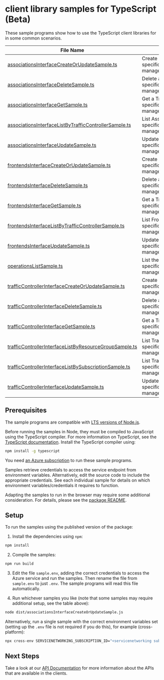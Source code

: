 # client library samples for TypeScript (Beta)

These sample programs show how to use the TypeScript client libraries for in some common scenarios.

| **File Name**                                                                                                 | **Description**                                                                                                                                                                                   |
| ------------------------------------------------------------------------------------------------------------- | ------------------------------------------------------------------------------------------------------------------------------------------------------------------------------------------------- |
| [associationsInterfaceCreateOrUpdateSample.ts][associationsinterfacecreateorupdatesample]                     | Create a Traffic Controller Association x-ms-original-file: specification/servicenetworking/resource-manager/Microsoft.ServiceNetworking/cadl/examples/AssociationPut.json                        |
| [associationsInterfaceDeleteSample.ts][associationsinterfacedeletesample]                                     | Delete a Traffic Controller Association x-ms-original-file: specification/servicenetworking/resource-manager/Microsoft.ServiceNetworking/cadl/examples/AssociationDelete.json                     |
| [associationsInterfaceGetSample.ts][associationsinterfacegetsample]                                           | Get a Traffic Controller Association x-ms-original-file: specification/servicenetworking/resource-manager/Microsoft.ServiceNetworking/cadl/examples/AssociationGet.json                           |
| [associationsInterfaceListByTrafficControllerSample.ts][associationsinterfacelistbytrafficcontrollersample]   | List Association resources by TrafficController x-ms-original-file: specification/servicenetworking/resource-manager/Microsoft.ServiceNetworking/cadl/examples/AssociationsGet.json               |
| [associationsInterfaceUpdateSample.ts][associationsinterfaceupdatesample]                                     | Update a Traffic Controller Association x-ms-original-file: specification/servicenetworking/resource-manager/Microsoft.ServiceNetworking/cadl/examples/AssociationPatch.json                      |
| [frontendsInterfaceCreateOrUpdateSample.ts][frontendsinterfacecreateorupdatesample]                           | Create a Traffic Controller Frontend x-ms-original-file: specification/servicenetworking/resource-manager/Microsoft.ServiceNetworking/cadl/examples/FrontendPut.json                              |
| [frontendsInterfaceDeleteSample.ts][frontendsinterfacedeletesample]                                           | Delete a Traffic Controller Frontend x-ms-original-file: specification/servicenetworking/resource-manager/Microsoft.ServiceNetworking/cadl/examples/FrontendDelete.json                           |
| [frontendsInterfaceGetSample.ts][frontendsinterfacegetsample]                                                 | Get a Traffic Controller Frontend x-ms-original-file: specification/servicenetworking/resource-manager/Microsoft.ServiceNetworking/cadl/examples/FrontendGet.json                                 |
| [frontendsInterfaceListByTrafficControllerSample.ts][frontendsinterfacelistbytrafficcontrollersample]         | List Frontend resources by TrafficController x-ms-original-file: specification/servicenetworking/resource-manager/Microsoft.ServiceNetworking/cadl/examples/FrontendsGet.json                     |
| [frontendsInterfaceUpdateSample.ts][frontendsinterfaceupdatesample]                                           | Update a Traffic Controller Frontend x-ms-original-file: specification/servicenetworking/resource-manager/Microsoft.ServiceNetworking/cadl/examples/FrontendPatch.json                            |
| [operationsListSample.ts][operationslistsample]                                                               | List the operations for the provider x-ms-original-file: specification/servicenetworking/resource-manager/Microsoft.ServiceNetworking/cadl/examples/OperationsList.json                           |
| [trafficControllerInterfaceCreateOrUpdateSample.ts][trafficcontrollerinterfacecreateorupdatesample]           | Create a TrafficController x-ms-original-file: specification/servicenetworking/resource-manager/Microsoft.ServiceNetworking/cadl/examples/TrafficControllerPut.json                               |
| [trafficControllerInterfaceDeleteSample.ts][trafficcontrollerinterfacedeletesample]                           | Delete a TrafficController x-ms-original-file: specification/servicenetworking/resource-manager/Microsoft.ServiceNetworking/cadl/examples/TrafficControllerDelete.json                            |
| [trafficControllerInterfaceGetSample.ts][trafficcontrollerinterfacegetsample]                                 | Get a TrafficController x-ms-original-file: specification/servicenetworking/resource-manager/Microsoft.ServiceNetworking/cadl/examples/TrafficControllerGet.json                                  |
| [trafficControllerInterfaceListByResourceGroupSample.ts][trafficcontrollerinterfacelistbyresourcegroupsample] | List TrafficController resources by resource group x-ms-original-file: specification/servicenetworking/resource-manager/Microsoft.ServiceNetworking/cadl/examples/TrafficControllersGet.json      |
| [trafficControllerInterfaceListBySubscriptionSample.ts][trafficcontrollerinterfacelistbysubscriptionsample]   | List TrafficController resources by subscription ID x-ms-original-file: specification/servicenetworking/resource-manager/Microsoft.ServiceNetworking/cadl/examples/TrafficControllersGetList.json |
| [trafficControllerInterfaceUpdateSample.ts][trafficcontrollerinterfaceupdatesample]                           | Update a TrafficController x-ms-original-file: specification/servicenetworking/resource-manager/Microsoft.ServiceNetworking/cadl/examples/TrafficControllerPatch.json                             |

## Prerequisites

The sample programs are compatible with [LTS versions of Node.js](https://github.com/nodejs/release#release-schedule).

Before running the samples in Node, they must be compiled to JavaScript using the TypeScript compiler. For more information on TypeScript, see the [TypeScript documentation][typescript]. Install the TypeScript compiler using:

```bash
npm install -g typescript
```

You need [an Azure subscription][freesub] to run these sample programs.

Samples retrieve credentials to access the service endpoint from environment variables. Alternatively, edit the source code to include the appropriate credentials. See each individual sample for details on which environment variables/credentials it requires to function.

Adapting the samples to run in the browser may require some additional consideration. For details, please see the [package README][package].

## Setup

To run the samples using the published version of the package:

1. Install the dependencies using `npm`:

```bash
npm install
```

2. Compile the samples:

```bash
npm run build
```

3. Edit the file `sample.env`, adding the correct credentials to access the Azure service and run the samples. Then rename the file from `sample.env` to just `.env`. The sample programs will read this file automatically.

4. Run whichever samples you like (note that some samples may require additional setup, see the table above):

```bash
node dist/associationsInterfaceCreateOrUpdateSample.js
```

Alternatively, run a single sample with the correct environment variables set (setting up the `.env` file is not required if you do this), for example (cross-platform):

```bash
npx cross-env SERVICENETWORKING_SUBSCRIPTION_ID="<servicenetworking subscription id>" SERVICENETWORKING_RESOURCE_GROUP="<servicenetworking resource group>" node dist/associationsInterfaceCreateOrUpdateSample.js
```

## Next Steps

Take a look at our [API Documentation][apiref] for more information about the APIs that are available in the clients.

[associationsinterfacecreateorupdatesample]: https://github.com/Azure/azure-sdk-for-js/blob/main/sdk/servicenetworking/arm-servicenetworking/samples/v1-beta/typescript/src/associationsInterfaceCreateOrUpdateSample.ts
[associationsinterfacedeletesample]: https://github.com/Azure/azure-sdk-for-js/blob/main/sdk/servicenetworking/arm-servicenetworking/samples/v1-beta/typescript/src/associationsInterfaceDeleteSample.ts
[associationsinterfacegetsample]: https://github.com/Azure/azure-sdk-for-js/blob/main/sdk/servicenetworking/arm-servicenetworking/samples/v1-beta/typescript/src/associationsInterfaceGetSample.ts
[associationsinterfacelistbytrafficcontrollersample]: https://github.com/Azure/azure-sdk-for-js/blob/main/sdk/servicenetworking/arm-servicenetworking/samples/v1-beta/typescript/src/associationsInterfaceListByTrafficControllerSample.ts
[associationsinterfaceupdatesample]: https://github.com/Azure/azure-sdk-for-js/blob/main/sdk/servicenetworking/arm-servicenetworking/samples/v1-beta/typescript/src/associationsInterfaceUpdateSample.ts
[frontendsinterfacecreateorupdatesample]: https://github.com/Azure/azure-sdk-for-js/blob/main/sdk/servicenetworking/arm-servicenetworking/samples/v1-beta/typescript/src/frontendsInterfaceCreateOrUpdateSample.ts
[frontendsinterfacedeletesample]: https://github.com/Azure/azure-sdk-for-js/blob/main/sdk/servicenetworking/arm-servicenetworking/samples/v1-beta/typescript/src/frontendsInterfaceDeleteSample.ts
[frontendsinterfacegetsample]: https://github.com/Azure/azure-sdk-for-js/blob/main/sdk/servicenetworking/arm-servicenetworking/samples/v1-beta/typescript/src/frontendsInterfaceGetSample.ts
[frontendsinterfacelistbytrafficcontrollersample]: https://github.com/Azure/azure-sdk-for-js/blob/main/sdk/servicenetworking/arm-servicenetworking/samples/v1-beta/typescript/src/frontendsInterfaceListByTrafficControllerSample.ts
[frontendsinterfaceupdatesample]: https://github.com/Azure/azure-sdk-for-js/blob/main/sdk/servicenetworking/arm-servicenetworking/samples/v1-beta/typescript/src/frontendsInterfaceUpdateSample.ts
[operationslistsample]: https://github.com/Azure/azure-sdk-for-js/blob/main/sdk/servicenetworking/arm-servicenetworking/samples/v1-beta/typescript/src/operationsListSample.ts
[trafficcontrollerinterfacecreateorupdatesample]: https://github.com/Azure/azure-sdk-for-js/blob/main/sdk/servicenetworking/arm-servicenetworking/samples/v1-beta/typescript/src/trafficControllerInterfaceCreateOrUpdateSample.ts
[trafficcontrollerinterfacedeletesample]: https://github.com/Azure/azure-sdk-for-js/blob/main/sdk/servicenetworking/arm-servicenetworking/samples/v1-beta/typescript/src/trafficControllerInterfaceDeleteSample.ts
[trafficcontrollerinterfacegetsample]: https://github.com/Azure/azure-sdk-for-js/blob/main/sdk/servicenetworking/arm-servicenetworking/samples/v1-beta/typescript/src/trafficControllerInterfaceGetSample.ts
[trafficcontrollerinterfacelistbyresourcegroupsample]: https://github.com/Azure/azure-sdk-for-js/blob/main/sdk/servicenetworking/arm-servicenetworking/samples/v1-beta/typescript/src/trafficControllerInterfaceListByResourceGroupSample.ts
[trafficcontrollerinterfacelistbysubscriptionsample]: https://github.com/Azure/azure-sdk-for-js/blob/main/sdk/servicenetworking/arm-servicenetworking/samples/v1-beta/typescript/src/trafficControllerInterfaceListBySubscriptionSample.ts
[trafficcontrollerinterfaceupdatesample]: https://github.com/Azure/azure-sdk-for-js/blob/main/sdk/servicenetworking/arm-servicenetworking/samples/v1-beta/typescript/src/trafficControllerInterfaceUpdateSample.ts
[apiref]: https://docs.microsoft.com/javascript/api/@azure/arm-servicenetworking?view=azure-node-preview
[freesub]: https://azure.microsoft.com/free/
[package]: https://github.com/Azure/azure-sdk-for-js/tree/main/sdk/servicenetworking/arm-servicenetworking/README.md
[typescript]: https://www.typescriptlang.org/docs/home.html
